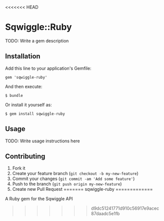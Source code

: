 <<<<<<< HEAD
# Sqwiggle::Ruby

TODO: Write a gem description

## Installation

Add this line to your application's Gemfile:

    gem 'sqwiggle-ruby'

And then execute:

    $ bundle

Or install it yourself as:

    $ gem install sqwiggle-ruby

## Usage

TODO: Write usage instructions here

## Contributing

1. Fork it
2. Create your feature branch (`git checkout -b my-new-feature`)
3. Commit your changes (`git commit -am 'Add some feature'`)
4. Push to the branch (`git push origin my-new-feature`)
5. Create new Pull Request
=======
sqwiggle-ruby
=============

A Ruby gem for the Sqwiggle API
>>>>>>> d9dc51241771d910c56917e9acec87daadc5e1fb
